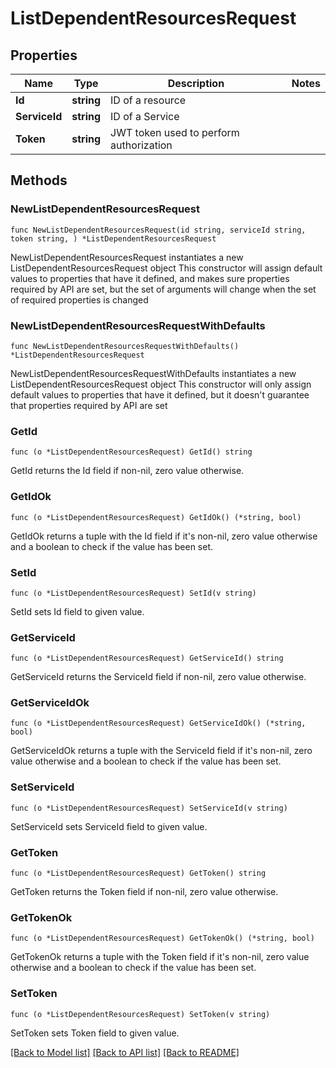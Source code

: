 # ListDependentResourcesRequest

## Properties

Name | Type | Description | Notes
------------ | ------------- | ------------- | -------------
**Id** | **string** | ID of a resource | 
**ServiceId** | **string** | ID of a Service | 
**Token** | **string** | JWT token used to perform authorization | 

## Methods

### NewListDependentResourcesRequest

`func NewListDependentResourcesRequest(id string, serviceId string, token string, ) *ListDependentResourcesRequest`

NewListDependentResourcesRequest instantiates a new ListDependentResourcesRequest object
This constructor will assign default values to properties that have it defined,
and makes sure properties required by API are set, but the set of arguments
will change when the set of required properties is changed

### NewListDependentResourcesRequestWithDefaults

`func NewListDependentResourcesRequestWithDefaults() *ListDependentResourcesRequest`

NewListDependentResourcesRequestWithDefaults instantiates a new ListDependentResourcesRequest object
This constructor will only assign default values to properties that have it defined,
but it doesn't guarantee that properties required by API are set

### GetId

`func (o *ListDependentResourcesRequest) GetId() string`

GetId returns the Id field if non-nil, zero value otherwise.

### GetIdOk

`func (o *ListDependentResourcesRequest) GetIdOk() (*string, bool)`

GetIdOk returns a tuple with the Id field if it's non-nil, zero value otherwise
and a boolean to check if the value has been set.

### SetId

`func (o *ListDependentResourcesRequest) SetId(v string)`

SetId sets Id field to given value.


### GetServiceId

`func (o *ListDependentResourcesRequest) GetServiceId() string`

GetServiceId returns the ServiceId field if non-nil, zero value otherwise.

### GetServiceIdOk

`func (o *ListDependentResourcesRequest) GetServiceIdOk() (*string, bool)`

GetServiceIdOk returns a tuple with the ServiceId field if it's non-nil, zero value otherwise
and a boolean to check if the value has been set.

### SetServiceId

`func (o *ListDependentResourcesRequest) SetServiceId(v string)`

SetServiceId sets ServiceId field to given value.


### GetToken

`func (o *ListDependentResourcesRequest) GetToken() string`

GetToken returns the Token field if non-nil, zero value otherwise.

### GetTokenOk

`func (o *ListDependentResourcesRequest) GetTokenOk() (*string, bool)`

GetTokenOk returns a tuple with the Token field if it's non-nil, zero value otherwise
and a boolean to check if the value has been set.

### SetToken

`func (o *ListDependentResourcesRequest) SetToken(v string)`

SetToken sets Token field to given value.



[[Back to Model list]](../README.md#documentation-for-models) [[Back to API list]](../README.md#documentation-for-api-endpoints) [[Back to README]](../README.md)


